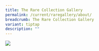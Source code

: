 ```yaml
---
title: The Rare Collection Gallery
permalink: /current/raregallery/about/
breadcrumb: The Rare Collection Gallery
variant: tiptap
description: ""
---
```

![](/images/event-images/rarecollection/the-rare-collection-gallery-tab-banner_v2.jpg)